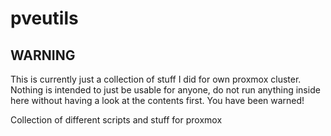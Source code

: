 # pveutils

## WARNING
This is currently just a collection of stuff I did for own proxmox cluster.
Nothing is intended to just be usable for anyone, do not run anything inside here without having a look at the contents first.
You have been warned!


Collection of different scripts and stuff for proxmox
